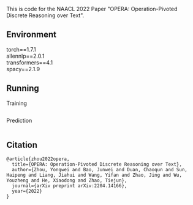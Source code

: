 This is code for the NAACL 2022 Paper "OPERA: Operation-Pivoted Discrete Reasoning over Text".

## Environment
torch==1.7.1<br>
allennlp==2.0.1<br>
transformers==4.1<br>
spacy==2.1.9<br>

## Running
Training
```
```
Prediction
```
```


## Citation
```
@article{zhou2022opera,
  title={OPERA: Operation-Pivoted Discrete Reasoning over Text},
  author={Zhou, Yongwei and Bao, Junwei and Duan, Chaoqun and Sun, Haipeng and Liang, Jiahui and Wang, Yifan and Zhao, Jing and Wu, Youzheng and He, Xiaodong and Zhao, Tiejun},
  journal={arXiv preprint arXiv:2204.14166},
  year={2022}
}
```
